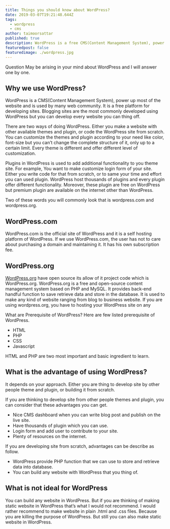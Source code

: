 ```yaml
---
title: Things you should know about WordPress?
date: 2019-03-07T19:21:48.644Z
tags:
  - wordpress
  - cms
author: taimoorsattar
published: true
description: WordPress is a free CMS(Content Management System), power up most of the website and is used by many web community.
featuredpost: false
featuredimage: ./wordpress.jpg
---
```


Question May be arising in your mind about WordPress and I will answer one by one.

## Why we use WordPress?

WordPress is a CMS(Content Management System), power up most of the website and is used by many web community. It is a free platform for developing sites. Blogging sites are the most commonly developed using WordPress but you can develop every website you can thing off.

There are two ways of doing WordPress. Either you make a website with other available themes and plugin, or code the WordPress site from scratch. You can customize the themes and plugin according to your need like color, font-size but you can’t change the complete structure of it, only up to a certain limit. Every theme is different and offer different level of customization.

Plugins in WordPress is used to add additional functionality to you theme site. For example, You want to make customize login form of your site. Either you write code for that from scratch, or to same your time and effort you can used plugin. WordPress host thousands of plugins and every plugin offer different functionality. Moreover, these plugin are free on WordPress but premium plugin are available on the internet other than WordPress.

Two of these words you will commonly look that is wordpress.com and wordpress.org.

## WordPress.com

WordPress.com is the official site of WordPress and it is a self hosting platform of WordPress. If we use WordPress.com, the user has not to care about purchasing a domain and maintaining it. It has his own subscription fee.

## WordPress.org

[WordPress.org](https://wordpress.org/) have open source its allow of it project code which is WordPress.org. WordPress.org is a free and open-source content management system based on PHP and MySQL. It provides back-end handful function to save retrieve data and store in the database. It is used to make any kind of website ranging from blog to business website. If you are using wordpress.org, you have to hosting your WordPress site on any

What are Prerequisite of WordPress?
Here are few listed prerequisite of WordPress.

- HTML
- PHP
- CSS
- Javascript

HTML and PHP are two most important and basic ingredient to learn.

## What is the advantage of using WordPress?

It depends on your approach. Either you are thing to develop site by other people theme and plugin, or building it from scratch.

If you are thinking to develop site from other people themes and plugin, you can consider that these advantages you can get.

- Nice CMS dashboard when you can write blog post and publish on the live site.
- Have thousands of plugin which you can use.
- Login form and add user to contribute to your site.
- Plenty of resources on the internet.

If you are developing site from scratch, advantages can be describe as follow.

- WordPress provide PHP function that we can use to store and retrieve data into database.
- You can build any website with WordPress that you thing of.

## What is not ideal for WordPress

You can build any website in WordPress. But if you are thinking of making static website in WordPress that’s what I would not recommend. I would rather recommend to make website in plain .html and .css files. Because you are killing the purpose of WordPress. But still you can also make static website in WordPress.
